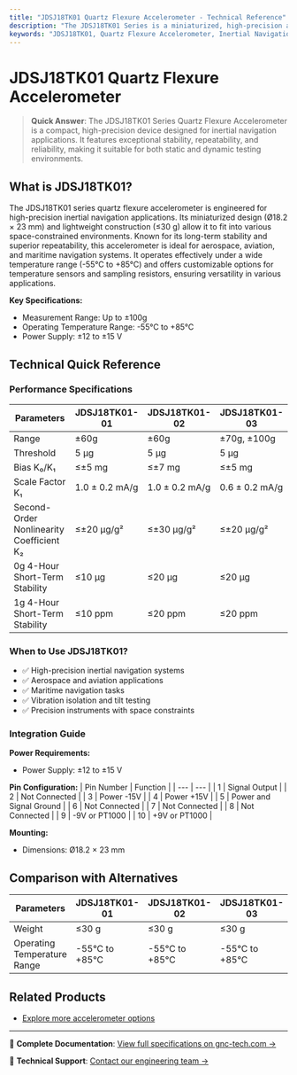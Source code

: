 ```yaml
---
title: "JDSJ18TK01 Quartz Flexure Accelerometer - Technical Reference"
description: "The JDSJ18TK01 Series is a miniaturized, high-precision accelerometer designed for inertial navigation with exceptional stability and reliability."
keywords: "JDSJ18TK01, Quartz Flexure Accelerometer, Inertial Navigation"
---
```


# JDSJ18TK01 Quartz Flexure Accelerometer

> **Quick Answer**: The JDSJ18TK01 Series Quartz Flexure Accelerometer is a compact, high-precision device designed for inertial navigation applications. It features exceptional stability, repeatability, and reliability, making it suitable for both static and dynamic testing environments.

## What is JDSJ18TK01?

The JDSJ18TK01 series quartz flexure accelerometer is engineered for high-precision inertial navigation applications. Its miniaturized design (Ø18.2 × 23 mm) and lightweight construction (≤30 g) allow it to fit into various space-constrained environments. Known for its long-term stability and superior repeatability, this accelerometer is ideal for aerospace, aviation, and maritime navigation systems. It operates effectively under a wide temperature range (-55°C to +85°C) and offers customizable options for temperature sensors and sampling resistors, ensuring versatility in various applications.

**Key Specifications:**
- Measurement Range: Up to ±100g
- Operating Temperature Range: -55°C to +85°C
- Power Supply: ±12 to ±15 V

## Technical Quick Reference

### Performance Specifications

| Parameters | JDSJ18TK01-01 | JDSJ18TK01-02 | JDSJ18TK01-03 |
| --- | --- | --- | --- |
| Range | ±60g | ±60g | ±70g, ±100g |
| Threshold | 5 µg | 5 µg | 5 µg |
| Bias K₀/K₁ | ≤±5 mg | ≤±7 mg | ≤±5 mg |
| Scale Factor K₁ | 1.0 ± 0.2 mA/g | 1.0 ± 0.2 mA/g | 0.6 ± 0.2 mA/g |
| Second-Order Nonlinearity Coefficient K₂ | ≤±20 µg/g² | ≤±30 µg/g² | ≤±20 µg/g² |
| 0g 4-Hour Short-Term Stability | ≤10 µg | ≤20 µg | ≤20 µg |
| 1g 4-Hour Short-Term Stability | ≤10 ppm | ≤20 ppm | ≤20 ppm |

### When to Use JDSJ18TK01?
- ✅ High-precision inertial navigation systems
- ✅ Aerospace and aviation applications
- ✅ Maritime navigation tasks
- ✅ Vibration isolation and tilt testing
- ✅ Precision instruments with space constraints

### Integration Guide
**Power Requirements:**
- Power Supply: ±12 to ±15 V

**Pin Configuration:**
| Pin Number | Function |
| --- | --- |
| 1 | Signal Output |
| 2 | Not Connected |
| 3 | Power -15V |
| 4 | Power +15V |
| 5 | Power and Signal Ground |
| 6 | Not Connected |
| 7 | Not Connected |
| 8 | Not Connected |
| 9 | -9V or PT1000 |
| 10 | +9V or PT1000 |

**Mounting:**
- Dimensions: Ø18.2 × 23 mm

## Comparison with Alternatives

| Parameters | JDSJ18TK01-01 | JDSJ18TK01-02 | JDSJ18TK01-03 |
| --- | --- | --- | --- |
| Weight | ≤30 g | ≤30 g | ≤30 g |
| Operating Temperature Range | -55°C to +85°C | -55°C to +85°C | -55°C to +85°C |

## Related Products
- [Explore more accelerometer options](https://www.gnc-tech.com/products/navigation/qac/)

---

📘 **Complete Documentation**: [View full specifications on gnc-tech.com →](https://www.gnc-tech.com/products/qac-accelerometer-flexure-jdsj18tk01)

💬 **Technical Support**: [Contact our engineering team →](https://www.gnc-tech.com/contact)